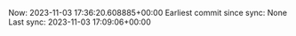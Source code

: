 Now: 2023-11-03 17:36:20.608885+00:00 Earliest commit since sync: None Last sync: 2023-11-03 17:09:06+00:00
